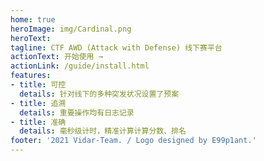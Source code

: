 ```yaml
---
home: true
heroImage: img/Cardinal.png
heroText: 
tagline: CTF AWD (Attack with Defense) 线下赛平台
actionText: 开始使用 →
actionLink: /guide/install.html
features:
- title: 可控
  details: 针对线下的多种突发状况设置了预案
- title: 追溯
  details: 重要操作均有日志记录
- title: 准确
  details: 毫秒级计时，精准计算计算分数、排名
footer: '2021 Vidar-Team. / Logo designed by E99p1ant.'
---
```


<Clients/>